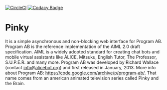 [![CircleCI](https://circleci.com/gh/ifreitas/Pinky/tree/master.svg?style=shield&circle-token=Pinky)](https://circleci.com/gh/ifreitas/Pinky)
[![Codacy Badge](https://api.codacy.com/project/badge/Grade/2fb75814031a43fc94b8a9359ce00b5e)](https://www.codacy.com/app/israel.araujo.freitas/Pinky?utm_source=github.com&amp;utm_medium=referral&amp;utm_content=ifreitas/Pinky&amp;utm_campaign=Badge_Grade)

# Pinky
It is a simple asynchronous and non-blocking web interface for Program AB. Program AB is the reference implementation of the AIML 2.0 draft specification. 
AIML is a widely adopted standard for creating chat bots and mobile virtual assistants like ALICE, Mitsuku, English Tutor, The Professor, S.U.P.E.R. and many more. 
Program AB was developed by Richard Wallace (contact info@alicebot.org) and first released in January, 2013. More info about Program AB: https://code.google.com/archive/p/program-ab/. 
That name comes from an american animated television series called Pinky and the Brain.
